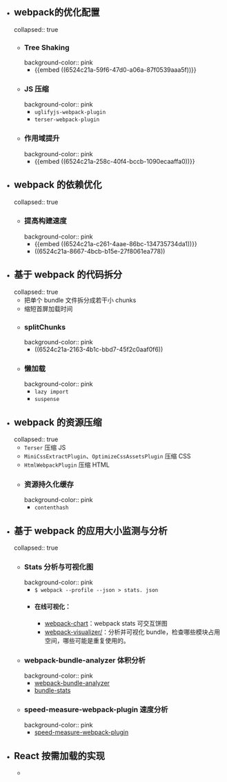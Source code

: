 - ## webpack的优化配置
  collapsed:: true
	- ### Tree Shaking
	  background-color:: pink
		- {{embed ((6524c21a-59f6-47d0-a06a-87f0539aaa5f))}}
	- ### JS 压缩
	  background-color:: pink
		- `uglifyjs-webpack-plugin`
		- `terser-webpack-plugin`
	- ### 作用域提升
	  background-color:: pink
		- {{embed ((6524c21a-258c-40f4-bccb-1090ecaaffa0))}}
- ## webpack 的依赖优化
  collapsed:: true
	- ### 提高构建速度
	  background-color:: pink
		- {{embed ((6524c21a-c261-4aae-86bc-134735734da1))}}
		- ((6524c21a-8667-4bcb-b15e-27f8061ea778))
- ## 基于 webpack 的代码拆分
  collapsed:: true
	- 把单个 bundle 文件拆分成若干小 chunks
	- 缩短首屏加载时间
	- ### splitChunks
	  background-color:: pink
		- ((6524c21a-2163-4b1c-bbd7-45f2c0aaf0f6))
	- ### 懒加载
	  background-color:: pink
		- `lazy import`
		- `suspense`
- ## webpack 的资源压缩
  collapsed:: true
	- `Terser` 压缩 JS
	- `MiniCssExtractPlugin`、`OptimizeCssAssetsPlugin` 压缩 CSS
	- `HtmlWebpackPlugin` 压缩 HTML
	- ### 资源持久化缓存
	  background-color:: pink
		- `contenthash`
- ## 基于 webpack 的应用大小监测与分析
  collapsed:: true
	- ### Stats 分析与可视化图
	  background-color:: pink
		- `$ webpack --profile --json > stats. json`
		- #### 在线可视化：
			- [webpack-chart](http://alexkuz.github.io/webpack-chart/)：webpack stats 可交互饼图
			- [webpack-visualizer/](https://chrisbateman.github.io/webpack-visualizer/)：分析并可视化 bundle，检查哪些模块占用空间，哪些可能是重复使用的。
	- ### webpack-bundle-analyzer 体积分析
	  background-color:: pink
		- [webpack-bundle-analyzer](https://github.com/webpack-contrib/webpack-bundle-analyzer)
		- [bundle-stats](https://github.com/relative-ci/bundle-stats)
	- ### speed-measure-webpack-plugin 速度分析
	  background-color:: pink
		- [speed-measure-webpack-plugin](https://github.com/stephencookdev/speed-measure-webpack-plugin)
- ## React 按需加载的实现
	-